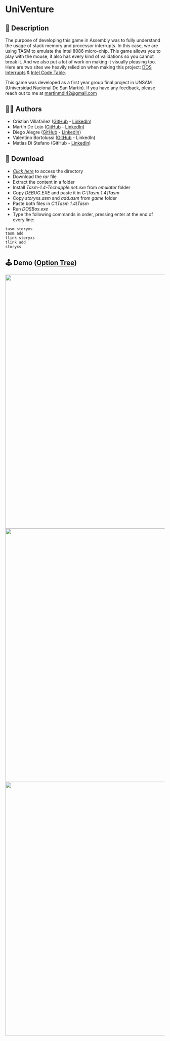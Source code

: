 # UniVenture

## 📃 Description

The purpose of developing this game in Assembly was to fully understand the usage of stack memory and processor interrupts.
In this case, we are using TASM to emulate the Intel 8086 micro-chip.
This game allows you to play with the mouse, it also has every kind of validations so you cannot break it.
And we also put a lot of work on making it visually pleasing too.
Here are two sites we heavily relied on when making this project: [DOS Interrupts](https://drive.google.com/file/d/1VC6yICbY31eBCWqrkskdBLlfypTTsCIM/view) & [Intel Code Table](https://drive.google.com/file/d/1cZCiEFFAiydObIAo6wJyvnBdnBjdcXZx/view).

This game was developed as a first year group final project in UNSAM (Universidad Nacional De San Martín).
If you have any feedback, please reach out to me at martinmdl42@gmail.com

## 👨‍💻 Authors

- Cristian Villafañez ([GitHub](https://github.com/KZvilla) - [LinkedIn](https://www.linkedin.com/in/crisvilla93/))
- Martín De Lojo ([GitHub](https://www.github.com/martinmdl) - [LinkedIn](https://www.linkedin.com/in/martinmdl/))
- Diego Alegre ([GitHub](https://github.com/PipoJR10) - [LinkedIn](https://www.linkedin.com/in/diego-roman-alegre-3409511a5/)) 
- Valentino Bortolussi ([GitHub](https://github.com/Valentino-afk) - LinkedIn)
- Matías Di Stefano (GitHub - [LinkedIn](https://www.linkedin.com/in/matias-di-stefano-0ab05b1a4/)) 

## 💾 Download

- [*Click here*](https://drive.google.com/file/d/1x6kMkZ87AYE8qTNe7m3SXRMuJPv6f3QS/view?usp=sharing) to access the directory
- Download the *rar* file
- Extract the content in a folder
- Install *Tasm-1.4-Techapple.net.exe* from *emulator* folder
- Copy *DEBUG.EXE* and paste it in *C:\Tasm 1.4\Tasm*
- Copy *storyxs.asm* and *add.asm* from *game* folder
- Paste both files in *C:\Tasm 1.4\Tasm*
- Run *DOSBox.exe*
- Type the following commands in order, pressing enter at the end of every line:
```
tasm storyxs
tasm add
tlink storyxs
tlink add
storyxs
```

## 🕹️ Demo ([Option Tree](https://drive.google.com/file/d/1jFMO5wIghs6K4XDEGhYLIGpXrGaZZ6Er/view?usp=share_link))

<img src="https://i.postimg.cc/3Jv0YZnX/1.png" width="800" />
<img src="https://i.postimg.cc/K8hkzgHd/2.png" width="800" />
<img src="https://i.postimg.cc/g2yw629r/3.png" width="800" />
